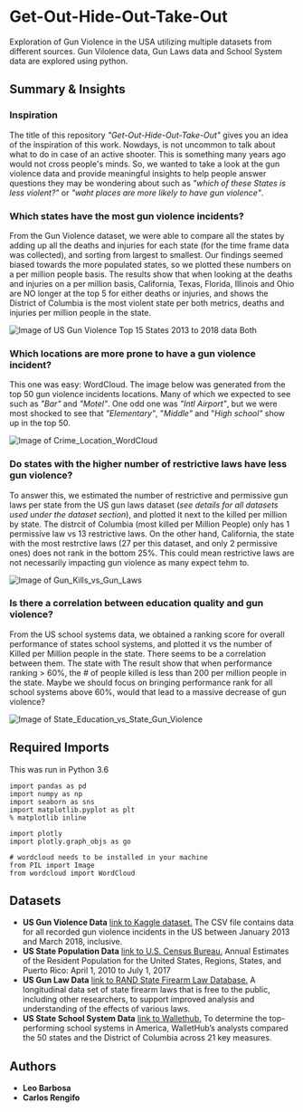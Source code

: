 # Get-Out-Hide-Out-Take-Out
Exploration of Gun Violence in the USA utilizing multiple datasets from different sources.  Gun Vilolence data, Gun Laws data and School System data are explored using python.

## Summary & Insights

### Inspiration

The title of this repository *"Get-Out-Hide-Out-Take-Out"* gives you an idea of the inspiration of this work. Nowdays, is not uncommon to talk about what to do in case of an active shooter.  This is something many years ago would not cross people's minds. So, we wanted to take a look at the gun violence data and provide meaningful insights to help people answer questions they may be wondering about such as *"which of these States is less violent?"* or *"waht places are more likely to have gun violence"*.

### Which states have the most gun violence incidents?

From the Gun Violence dataset, we were able to compare all the states by adding up all the deaths and injuries for each state (for the time frame data was collected), and sorting from largest to smallest.  Our findings seemed biased towards the more populated states, so we plotted these numbers on a per million people basis. The results show that when looking at the deaths and injuries on a per million basis, California, Texas, Florida, Illinois and Ohio are NO longer at the top 5 for either deaths or injuries, and shows the District of Columbia is the most violent state per both metrics, deaths and injuries per million people in the state.

![Image of US Gun Violence Top 15 States 2013 to 2018 data Both](https://github.com/Leo8216/Get-Out-Hide-Out-Take-Out/tree/master/images/US_Gun_Violence_Top_15_States_2013-2018_data_Both.png)

### Which locations are more prone to have a gun violence incident?

This one was easy: WordCloud. The image below was generated from the top 50 gun violence incidents locations. Many of which we expected to see such as *"Bar"* and *"Motel"*. One odd one was *"Intl Airport"*, but we were most shocked to see that *"Elementary"*, "*Middle"* and "*High school"* show up in the top 50.

![Image of Crime_Location_WordCloud](https://github.com/Leo8216/Get-Out-Hide-Out-Take-Out/tree/master/images/Crime_Location_WordCloud.png)

### Do states with the higher number of restrictive laws have less gun violence?

To answer this, we estimated the number of restrictive and permissive gun laws per state from the US gun laws dataset (*see details for all datasets used under the dataset section*), and plotted it next to the killed per million by state.  The distrcit of Columbia (most killed per Million People) only has 1 permissive law vs 13 restrictive laws.  On the other hand, California, the state with the most restrctive laws (27 per this dataset, and only 2 permissive ones) does not rank in the bottom 25%.  This could mean restrictive laws are not necessarily impacting gun violence as many expect tehm to.

![Image of Gun_Kills_vs_Gun_Laws](https://github.com/Leo8216/Get-Out-Hide-Out-Take-Out/tree/master/images/Gun_Kills_vs_Gun_Laws.png)

### Is there a correlation between education quality and gun violence?

From the US school systems data, we obtained a ranking score for overall performance of states school systems, and plotted it vs the number of Killed per Million people in the state. There seems to be a correlation between them. The state with The result show that when performance ranking > 60%, the # of people killed is less than 200 per million people in the state. Maybe we should focus on bringing performance rank for all school systems above 60%, would that lead to a massive decrease of gun violence?

![Image of State_Education_vs_State_Gun_Violence](https://github.com/Leo8216/Get-Out-Hide-Out-Take-Out/tree/master/images/State_Education_vs_State_Gun_Violence.png)

## Required Imports
This was run in Python 3.6
```
import pandas as pd
import numpy as np
import seaborn as sns
import matplotlib.pyplot as plt
% matplotlib inline

import plotly
import plotly.graph_objs as go

# wordcloud needs to be installed in your machine  
from PIL import Image
from wordcloud import WordCloud
```
## Datasets
* **US Gun Violence Data** [link to Kaggle dataset.](https://www.kaggle.com/jameslko/gun-violence-data) The CSV file contains data for all recorded gun violence incidents in the US between January 2013 and March 2018, inclusive.
* **US State Population Data** [link to U.S. Census Bureau.](https://www.census.gov/data/datasets/2017/demo/popest/state-total.html) Annual Estimates of the Resident Population for the United States, Regions, States, and Puerto Rico: April 1, 2010 to July 1, 2017
* **US Gun Law Data** [link to RAND State Firearm Law Database.](https://www.rand.org/pubs/tools/TL283.html)  A longitudinal data set of state firearm laws that is free to the public, including other researchers, to support improved analysis and understanding of the effects of various laws. 
* **US State School System Data** [link to Wallethub.](https://wallethub.com/edu/states-with-the-best-schools/5335/) To determine the top-performing school systems in America, WalletHub’s analysts compared the 50 states and the District of Columbia across 21 key measures.

## Authors

* **Leo Barbosa**
* **Carlos Rengifo**
